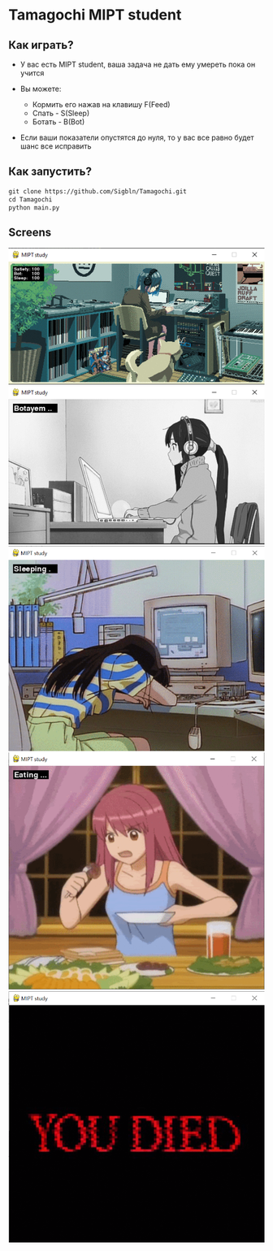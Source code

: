 # Tamagochi MIPT student #

## Как играть? ##

+ У вас есть MIPT student, ваша задача не дать ему умереть пока он учится
+ Вы можете:
    + Кормить его нажав на клавишу F(Feed)
    + Спать - S(Sleep)
    + Ботать - B(Bot)

+ Если ваши показатели опустятся до нуля, то у вас все равно будет шанс все
  исправить

## Как запустить? ##
```
git clone https://github.com/Sigbln/Tamagochi.git
cd Tamagochi
python main.py
```

## Screens ##

![img.png](Screens/img.png)
![img.png](Screens/img_1.png)
![img.png](Screens/img_2.png)
![img.png](Screens/img_3.png)
![img.png](Screens/img_4.png)
